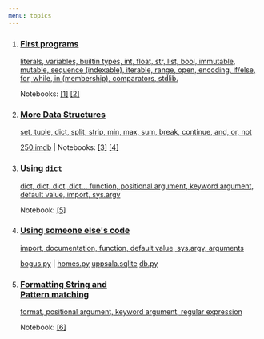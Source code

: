 ```yaml
---
menu: topics
---
```



<ol id="topics">
<li>
<a href="lecture/1">
<h3>First programs</h3>

literals, variables, builtin types, int, float, str, list, bool,
immutable, mutable, sequence (indexable), iterable, range,
open, encoding, if/else, for, while, in (membership), comparators, stdlib.
</a>
<p class="notebook-links">
Notebooks: 
<a href="http://nbviewer.jupyter.org/github/NBISweden/PythonCourse/blob/ht17/notebooks/1%20-%20start.ipynb">[1]</a>
<a href="http://nbviewer.jupyter.org/github/NBISweden/PythonCourse/blob/ht17/notebooks/2.ipynb">[2]</a>
</p>
</li>

<li>
<a href="lecture/2">
<h3>More Data Structures</h3>

set, tuple, dict, split, strip, min, max, sum, break, continue, and, or, not
</a>
<p class="notebook-links hidden">
<a href="https://github.com/NBISweden/PythonCourse/raw/ht17/imdb/250.imdb">250.imdb</a> | 
Notebooks: 
<a href="http://nbviewer.jupyter.org/github/NBISweden/PythonCourse/blob/ht17/notebooks/3.ipynb">[3]</a>
<a href="http://nbviewer.jupyter.org/github/NBISweden/PythonCourse/blob/ht17/notebooks/4%20-%20dict.ipynb">[4]</a>
</p>
</li>

<li>
<a href="lecture/3">
<h3>Using <code>dict</code></h3>

dict, dict, dict, dict... function, positional argument, keyword argument, default value, import, sys.argv
</a>
<p class="notebook-links hidden">
Notebook:
<a href="http://nbviewer.jupyter.org/github/NBISweden/PythonCourse/blob/ht17/notebooks/5%20-%20functions.ipynb">[5]</a>
</p>
</li>

<li>
<a href="lecture/4" class="no-keynote">
<h3>Using someone else's code</h3>

import, documentation, function, default value, sys.argv, arguments
</a>
<p class="notebook-links hidden">
<a href="https://raw.githubusercontent.com/NBISweden/PythonCourse/ht17/assignment/bogus.py">bogus.py</a>
|
<a href="https://raw.githubusercontent.com/NBISweden/PythonCourse/ht17/homes/homes.py">homes.py</a>
<a href="https://github.com/NBISweden/PythonCourse/raw/ht17/homes/uppsala.sqlite">uppsala.sqlite</a>
<a href="https://github.com/NBISweden/PythonCourse/raw/ht17/homes/db.py">db.py</a>
</p>
</li>

<li>
<a href="lecture/5">
<h3>Formatting String and <br>Pattern matching</h3>

format, positional argument, keyword argument, regular expression
</a>
<p class="notebook-links hidden">
Notebook: 
<a href="http://nbviewer.jupyter.org/github/NBISweden/PythonCourse/blob/ht17/notebooks/6.ipynb">[6]</a>
</p>
</li>

</ol>
